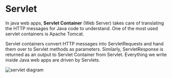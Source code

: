 # Servlet

In java web apps, **Servlet Container** (Web Server) takes care of translating the HTTP messages for Java code to understand. One of the most used servlet containers is Apache Tomcat.

Servlet containers convert HTTP messages into ServletRequests and hand them over to Servlet methods as parameters. Similarly, ServletResponse is returned as an output to Servlet Container from Servlet. Everything we write inside Java web apps are driven by Servlets.

![servlet diagram](servlet-diagram.png)